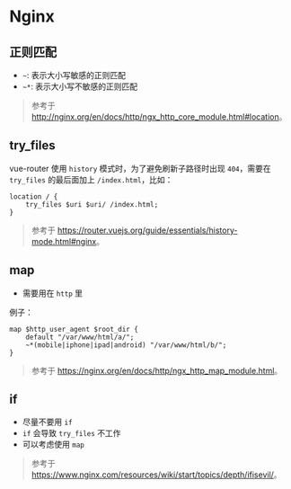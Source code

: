 # Nginx

## 正则匹配

- `~`: 表示大小写敏感的正则匹配
- `~*`: 表示大小写不敏感的正则匹配

> 参考于 <http://nginx.org/en/docs/http/ngx_http_core_module.html#location>。

## try_files

vue-router 使用 `history` 模式时，为了避免刷新子路径时出现 `404`，需要在
`try_files` 的最后面加上 `/index.html`，比如：

```nginx
location / {
    try_files $uri $uri/ /index.html;
}
```

> 参考于 <https://router.vuejs.org/guide/essentials/history-mode.html#nginx>。

## map

- 需要用在 `http` 里

例子：

```nginx
map $http_user_agent $root_dir {
    default "/var/www/html/a/";
    ~*(mobile|iphone|ipad|android) "/var/www/html/b/";
}
```

> 参考于 <https://nginx.org/en/docs/http/ngx_http_map_module.html>。

## if

- 尽量不要用 `if`
- `if` 会导致 `try_files` 不工作
- 可以考虑使用 `map`

> 参考于 <https://www.nginx.com/resources/wiki/start/topics/depth/ifisevil/>。
